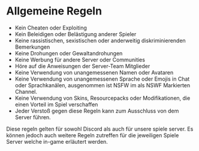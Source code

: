 # Allgemeine Regeln

- Kein Cheaten oder Exploiting
- Kein Beleidigen oder Belästigung anderer Spieler
- Keine rassistischen, sexistischen oder anderweitig diskriminierenden Bemerkungen
- Keine Drohungen oder Gewaltandrohungen
- Keine Werbung für andere Server oder Communities
- Höre auf die Anweisungen der Server-Team Mitglieder
- Keine Verwendung von unangemessenen Namen oder Avataren
- Keine Verwendung von unangemessenen Sprache oder Emojis in Chat oder Sprachkanälen, ausgenommen ist NSFW im als NSWF Markierten Channel. 
- Keine Verwendung von Skins, Resourcepacks oder Modifikationen, die einen Vorteil im Spiel verschaffen
- Jeder Verstoß gegen diese Regeln kann zum Ausschluss von dem Server führen.

Diese regeln gelten für sowohl Discord als auch für unsere spiele server. Es können jedoch auch weitere Regeln zutreffen für die jeweiligen Spiele Server welche in-game erläutert werden.
